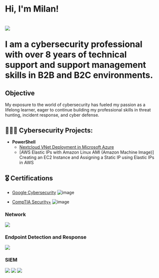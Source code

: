 <h1>Hi, I'm Milan! <br/><a href="https://github.com/milanepps1"></a> <h1> 
<a href="https://www.linkedin.com/in/milanepps/"> <img src="https://img.shields.io/badge/-LinkedIn-0072b1?&style=for-the-badge&logo=linkedin&logoColor=white" /></a>


I am a cybersecurity professional with over 8 years of technical support and support management skills in B2B and B2C environments.

## Objective

My exposure to the world of cybersecurity has fueled my passion as a lifelong learner, eager to continue building my professional skills in threat hunting, incident response, and cyber defense.


<h2>👨🏾‍💻 Cybersecurity Projects:</h2>

- <b>PowerShell</b>
  - <a href="https://github.com/milanepps1/Azure-Web-Server-VM/tree/main"> Nextcloud VNet Deployment in Microsoft Azure</a>
  - [AWS Elastic IPs with Amazon Linux AMI (Amazon Machine Image)] Creating an EC2 Instance and Assigning a Static IP using Elastic IPs in AWS 



<h2>🎖️ Certifications</h2>

- <a href="https://www.coursera.org/account/accomplishments/specialization/certificate/AB7B9ZDX85LE">Google Cybersecurity</a> ![image](https://github.com/milanepps1/milanepps1/assets/52061015/45dab559-9510-4b44-8e37-03b835aeef12)

- <a href="https://www.credly.com/badges/16708cc0-1513-4830-8ecc-07c8a437f848/public_url">CompTIA Security+</a> ![image](https://github.com/milanepps1/milanepps1/assets/52061015/8ad3ba45-bfac-4c29-b5a7-7ce4ff3a0726)


### Network
<div>
    <img src="https://img.shields.io/badge/-Wireshark-1679A7?&style=for-the-badge&logo=Wireshark&logoColor=white" />
    

</div>

### Endpoint Detection and Response
<div>
    <img src="https://img.shields.io/badge/-Bitdefender-red?&style=for-the-badge&logo=Microsoft&logoColor=white" />
    
</div>

### SIEM
<div>
    <img src="https://img.shields.io/badge/-Microsoft_Sentinel-blue?&style=for-the-badge&logo=Microsoft&logoColor=white" />
    <img src="https://img.shields.io/badge/Splunk-white?&style=for-the-badge&color=orange" />
    <img src="https://img.shields.io/badge/-Nessus-purple?&style=for-the-badge&logo=Suricata&logoColor=white" />
</div>


<!--
**milanepps1/milanepps1** is a ✨ _special_ ✨ repository because its `README.md` (this file) appears on your GitHub profile.

Here are some ideas to get you started:

- 🔭 I’m currently working on ...
- 🌱 I’m currently learning ...
- 👯 I’m looking to collaborate on ...
- 🤔 I’m looking for help with ...
- 💬 Ask me about ...
- 📫 How to reach me: ...
- ⚡ Fun fact: ...
-->






